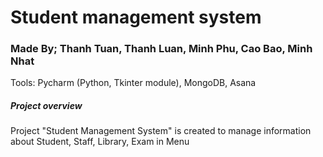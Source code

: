 # Student management system
### Made By; Thanh Tuan, Thanh Luan, Minh Phu, Cao Bao, Minh Nhat
Tools: Pycharm (Python, Tkinter module), MongoDB, Asana
##### Project overview
Project "Student Management System" is created to manage information about Student, Staff, Library, Exam in Menu
